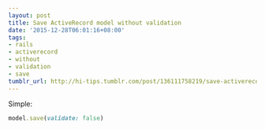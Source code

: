 ```yaml
---
layout: post
title: Save ActiveRecord model without validation
date: '2015-12-28T06:01:16+08:00'
tags:
- rails
- activerecord
- without
- validation
- save
tumblr_url: http://hi-tips.tumblr.com/post/136111758219/save-activerecord-model-without-validation
---
```

Simple:

```ruby
model.save(validate: false)
```
